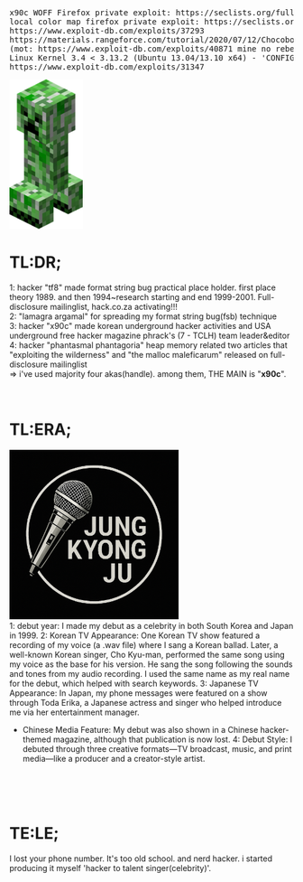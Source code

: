 <pre>
x90c WOFF Firefox private exploit: https://seclists.org/fulldisclosure/2013/Aug/187
local color map firefox private exploit: https://seclists.org/fulldisclosure/2013/Aug/188
https://www.exploit-db.com/exploits/37293
https://materials.rangeforce.com/tutorial/2020/07/12/Chocobo-Root/ zeroday exploit
(mot: https://www.exploit-db.com/exploits/40871 mine no rebel's)
Linux Kernel 3.4 < 3.13.2 (Ubuntu 13.04/13.10 x64) - 'CONFIG_X86_X32=y' Local Privilege Escalation (3):
https://www.exploit-db.com/exploits/31347
</pre>
<img src="kripertotor.png"><br>
# TL:DR;
1: hacker "tf8" made format string bug practical place holder. first place theory 1989. and then 1994~research starting and end 1999-2001. Full-disclosure mailinglist, hack.co.za activating!!!<br>
2: "lamagra argamal" for spreading my format string bug(fsb) technique<br>
3: hacker "x90c" made korean underground hacker activities and USA underground free hacker magazine phrack's (7 - TCLH) team leader&editor<br>
4: hacker "phantasmal phantagoria" heap memory related two articles that "exploiting the wilderness" and "the malloc maleficarum"  released
on full-disclosure mailinglist<br>
=> i've used majority four akas(handle). among them, THE MAIN is "**x90c**".<br><br><br>
# TL:ERA;
<img src="singer.png" width=300 height=300><br>
1: debut year: I made my debut as a celebrity in both South Korea and Japan in 1999.
2: Korean TV Appearance:
One Korean TV show featured a recording of my voice (a .wav file) where I sang a Korean ballad.
Later, a well-known Korean singer, Cho Kyu-man, performed the same song using my voice as the base for his version.
He sang the song following the sounds and tones from my audio recording.
I used the same name as my real name for the debut, which helped with search keywords.
3: Japanese TV Appearance:
In Japan, my phone messages were featured on a show through Toda Erika, a Japanese actress and singer who helped introduce me via her entertainment manager.
- Chinese Media Feature:
My debut was also shown in a Chinese hacker-themed magazine, although that publication is now lost.
4: Debut Style:
I debuted through three creative formats—TV broadcast, music, and print media—like a producer and a creator-style artist.
<br><br><br><br><br>
# TE:LE;
I lost your phone number.
It's too old school. and nerd hacker. i started producing it myself 'hacker to talent singer(celebrity)'.
